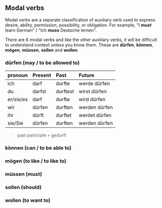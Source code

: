 ## Modal verbs

Modal verbs are a separate classification of auxiliary verb used to express desire, ability, permission, possibility, or obligation. For example, "I _**must**_ learn German" / "Ich _**muss**_ Deutsche lernen".

There are 6 modal verbs and like the other auxiliary verbs, it will be difficult to understand context unless you know them. These are **dürfen**, **können**, **mögen**, **müssen**, **sollen** and **wollen**.

### dürfen (may / to be allowed to)

| pronoun    | Present    | Past       | Future |
|:-----------|:-----------|:-----------|:--------|
| ich        | darf       | durfte     | werde dürfen  |
| du         | darfst     | durftest   | wirst dürfen  |
| er/sie/es  | darf       | durfte     | wird dürfen   |
| wir        | dürfen     | durften    | werden dürfen |
| ihr        | dürft      | durftet    | werdet dürfen |
| sie/Sie    | dürfen     | durften    | werden dürfen |

> past participle = gedurft

### können (can / to be able to)

### mögen (to like / to like to)

### müssen (must)

### sollen (should)

### wollen (to want to)

